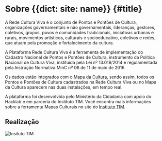 # Sobre {{dict: site: name}} {#title}

A Rede Cultura Viva é o conjunto de Pontos e Pontões de Cultura, organizações governamentais e não governamentais, lideranças, gestores, coletivos, grupos, povos e comunidades tradicionais, iniciativas urbanas e rurais, movimentos artísticos, culturais e socioeducativo, coletivos e redes, que atuam pela promoção e fortalecimento da cultura.

A Plataforma Rede Cultura Viva é a ferramenta de implementação do Cadastro Nacional de Pontos e Pontões de Cultura, instrumento da Política Nacional de Cultura Viva, instituída pela Lei nº 13.018/2014 e regulamentada pela Instrução Normativa MinC nº 08 de 11 de maio de 2016.

Os dados estão integrados com o <a href="http://mapas.cultura.gov.br/">Mapa da Cultura</a>, sendo assim, todos os Pontos e Pontões de Cultura cadastrados na Rede Cultura Viva ou no Mapa da Cultura aparecem nas duas instalações, em tempo real.

A plataforma foi desenvolvida pelo Ministério da Cidadania com apoio do Hacklab e em parceria do Instituto TIM. Você encontra mais informações sobre a ferramenta Mapas Culturais no site do <a href="http://institutotim.org.br/project/mapas-culturais/">Instituto TIM</a>.

<h2>Realização</h2>
<img class="alignleft" src="/assets/img/instituto-tim-white.png" alt="Insituto TIM" />


